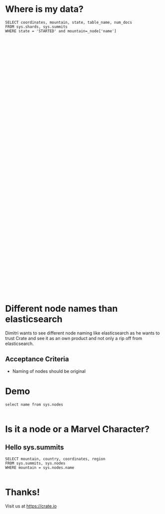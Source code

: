 # Where is my data?

<pre>
<code map-crate class="sql">SELECT coordinates, mountain, state, table_name, num_docs
FROM sys.shards, sys.summits
WHERE state = 'STARTED' and mountain=_node['name']
</code>
</pre>


<div id="mapdiv" style="width: 1024px; height: 800px"></div>



# Different node names than elasticsearch

Dimitri wants to see different node naming like elasticsearch as he wants to trust Crate and see it as an own product and not only a rip off from elasticsearch.

## Acceptance Criteria

 * Naming of nodes should be original



# Demo
<pre>
<code data-crate class="sql">select name from sys.nodes
</code>
</pre>
<crate-result></crate-result>



# Is it a node or a Marvel Character?
## Hello sys.summits

<pre>
<code data-crate class="sql">SELECT mountain, country, coordinates, region 
FROM sys.summits, sys.nodes
WHERE mountain = sys.nodes.name
</code>
</pre>
<crate-result></crate-result>



# Thanks!
Visit us at https://crate.io
